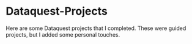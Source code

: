 # Dataquest-Projects
Here are some Dataquest projects that I completed. These were guided projects, but I added some personal touches.
